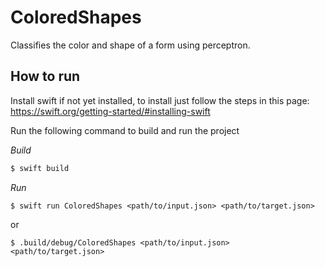 # ColoredShapes

Classifies the color and shape of a form using perceptron.

## How to run

Install swift if not yet installed, to install just follow the steps in this page: https://swift.org/getting-started/#installing-swift

Run the following command to build and run the project

*Build*
```bash
$ swift build
```
*Run*
```
$ swift run ColoredShapes <path/to/input.json> <path/to/target.json>
```
or
```
$ .build/debug/ColoredShapes <path/to/input.json> <path/to/target.json>
```
